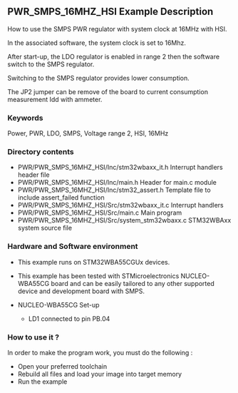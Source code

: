 ## <b>PWR_SMPS_16MHZ_HSI Example Description</b>

How to use the SMPS PWR regulator with system clock at 16MHz with HSI.

In the associated software, the system clock is set to 16Mhz.

After start-up, the LDO regulator is enabled in range 2 then the 
software switch to the SMPS regulator.

Switching to the SMPS regulator provides lower consumption.

The JP2 jumper can be remove of the board to current consumption
measurement Idd with ammeter.

### <b>Keywords</b>

Power, PWR, LDO, SMPS, Voltage range 2, HSI, 16MHz

### <b>Directory contents</b>

  - PWR/PWR_SMPS_16MHZ_HSI/Inc/stm32wbaxx_it.h         Interrupt handlers header file
  - PWR/PWR_SMPS_16MHZ_HSI/Inc/main.h                  Header for main.c module
  - PWR/PWR_SMPS_16MHZ_HSI/Inc/stm32_assert.h          Template file to include assert_failed function
  - PWR/PWR_SMPS_16MHZ_HSI/Src/stm32wbaxx_it.c         Interrupt handlers
  - PWR/PWR_SMPS_16MHZ_HSI/Src/main.c                  Main program
  - PWR/PWR_SMPS_16MHZ_HSI/Src/system_stm32wbaxx.c     STM32WBAxx system source file


### <b>Hardware and Software environment</b>
  - This example runs on STM32WBA55CGUx devices.

  - This example has been tested with STMicroelectronics NUCLEO-WBA55CG
    board and can be easily tailored to any other supported device
    and development board with SMPS.

  - NUCLEO-WBA55CG Set-up
    - LD1 connected to pin PB.04

### <b>How to use it ?</b>

In order to make the program work, you must do the following :

 - Open your preferred toolchain
 - Rebuild all files and load your image into target memory
 - Run the example

